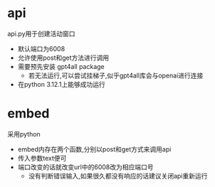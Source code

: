 # api
api.py用于创建活动窗口
- 默认端口为6008
- 允许使用post和get方法进行调用
- 需要预先安装 gpt4all package
  -  若无法运行,可以尝试挂梯子,似乎gpt4all库会与openai进行连接
- 在python 3.12.1上能够成功运行
# embed
采用python
- embed内存在两个函数,分别以post和get方式来调用api
- 传入参数text便可
- 端口改变的话就改变url中的6008改为相应端口号
  - 没有判断错误输入,如果很久都没有响应的话建议关闭api重新运行
